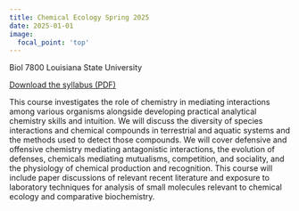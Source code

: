 ```yaml
---
title: Chemical Ecology Spring 2025
date: 2025-01-01
image:
  focal_point: 'top'
---
```


Biol 7800 Louisiana State University

[Download the syllabus (PDF)](teaching/Chemoecology2025/ChemicalEcology_Spring2025.pdf)

<!--more-->

  
This course investigates the role of chemistry in mediating interactions among various organisms alongside developing practical analytical chemistry skills and intuition. We will discuss the diversity of species interactions and chemical compounds in terrestrial and aquatic systems and the methods used to detect those compounds. We will cover defensive and offensive chemistry mediating antagonistic interactions, the evolution of defenses, chemicals mediating mutualisms, competition, and sociality, and the physiology of chemical production and recognition. This course will include paper discussions of relevant recent literature and exposure to laboratory techniques for analysis of small molecules relevant to chemical ecology and comparative biochemistry. 
